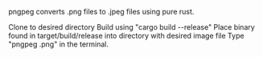 pngpeg converts .png files to .jpeg files using pure rust. 

Clone to desired directory
Build using "cargo build --release"
Place binary found in target/build/release into directory with desired image file
Type "pngpeg <filename>.png" in the terminal.
